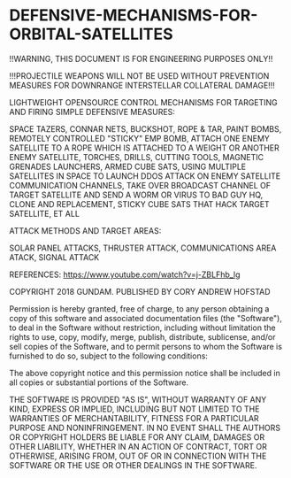 # DEFENSIVE-MECHANISMS-FOR-ORBITAL-SATELLITES
!!WARNING, THIS DOCUMENT IS FOR ENGINEERING PURPOSES ONLY!!

!!!PROJECTILE WEAPONS WILL NOT BE USED WITHOUT PREVENTION MEASURES FOR DOWNRANGE INTERSTELLAR COLLATERAL DAMAGE!!!

LIGHTWEIGHT OPENSOURCE CONTROL MECHANISMS FOR TARGETING AND FIRING SIMPLE DEFENSIVE MEASURES:

SPACE TAZERS, CONNAR NETS, BUCKSHOT, ROPE & TAR, PAINT BOMBS, REMOTELY CONTROLLED "STICKY" EMP BOMB, ATTACH ONE ENEMY SATELLITE TO A ROPE WHICH IS ATTACHED TO A WEIGHT OR ANOTHER ENEMY SATELLITE, TORCHES, DRILLS, CUTTING TOOLS, MAGNETIC GRENADES LAUNCHERS, ARMED CUBE SATS, USING MULTIPLE SATELLITES IN SPACE TO LAUNCH DDOS ATTACK ON ENEMY SATELLITE COMMUNICATION CHANNELS, TAKE OVER BROADCAST CHANNEL OF TARGET SATELLITE AND SEND A WORM OR VIRUS TO BAD GUY HQ, CLONE AND REPLACEMENT, STICKY CUBE SATS THAT HACK TARGET SATELLITE, ET ALL

ATTACK METHODS AND TARGET AREAS:

SOLAR PANEL ATTACKS, THRUSTER ATTACK, COMMUNICATIONS AREA ATACK, SIGNAL ATTACK

REFERENCES:
https://www.youtube.com/watch?v=j-ZBLFhb_lg

COPYRIGHT 2018 GUNDAM. PUBLISHED BY CORY ANDREW HOFSTAD 

Permission is hereby granted, free of charge, to any person obtaining a copy of this software and associated documentation files (the "Software"), to deal in the Software without restriction, including without limitation the rights to use, copy, modify, merge, publish, distribute, sublicense, and/or sell copies of the Software, and to permit persons to whom the Software is furnished to do so, subject to the following conditions:

The above copyright notice and this permission notice shall be included in all copies or substantial portions of the Software.

THE SOFTWARE IS PROVIDED "AS IS", WITHOUT WARRANTY OF ANY KIND, EXPRESS OR IMPLIED, INCLUDING BUT NOT LIMITED TO THE WARRANTIES OF MERCHANTABILITY, FITNESS FOR A PARTICULAR PURPOSE AND NONINFRINGEMENT. IN NO EVENT SHALL THE AUTHORS OR COPYRIGHT HOLDERS BE LIABLE FOR ANY CLAIM, DAMAGES OR OTHER LIABILITY, WHETHER IN AN ACTION OF CONTRACT, TORT OR OTHERWISE, ARISING FROM, OUT OF OR IN CONNECTION WITH THE SOFTWARE OR THE USE OR OTHER DEALINGS IN THE SOFTWARE.

